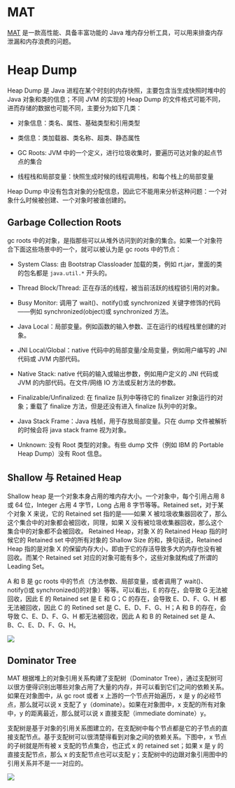 # MAT

[MAT](https://www.eclipse.org/mat/) 是一款高性能、具备丰富功能的 Java 堆内存分析工具，可以用来排查内存泄漏和内存浪费的问题。

# Heap Dump

Heap Dump 是 Java 进程在某个时刻的内存快照，主要包含当生成快照时堆中的 Java 对象和类的信息；不同 JVM 的实现的 Heap Dump 的文件格式可能不同，进而存储的数据也可能不同，主要分为如下几类：

- 对象信息：类名、属性、基础类型和引用类型

- 类信息：类加载器、类名称、超类、静态属性

- GC Roots: JVM 中的一个定义，进行垃圾收集时，要遍历可达对象的起点节点的集合

- 线程栈和局部变量：快照生成时候的线程调用栈，和每个栈上的局部变量

Heap Dump 中没有包含对象的分配信息，因此它不能用来分析这种问题：一个对象什么时候被创建、一个对象时被谁创建的。

## Garbage Collection Roots

gc roots 中的对象，是指那些可以从堆外访问到的对象的集合。如果一个对象符合下面这些场景中的一个，就可以被认为是 gc roots 中的节点：

- System Class: 由 Bootstrap Classloader 加载的类，例如 rt.jar，里面的类的包名都是 `java.util.*` 开头的。

* Thread Block/Thread: 正在存活的线程，被当前活跃的线程锁引用的对象。

* Busy Monitor: 调用了 wait()、notify()或 synchronized 关键字修饰的代码——例如 synchronized(object)或 synchronized 方法。

- Java Local：局部变量。例如函数的输入参数、正在运行的线程栈里创建的对象。

- JNI Local/Global：native 代码中的局部变量/全局变量，例如用户编写的 JNI 代码或 JVM 内部代码。

- Native Stack: native 代码的输入或输出参数，例如用户定义的 JNI 代码或 JVM 的内部代码。在文件/网络 IO 方法或反射方法的参数。

- Finalizable/Unfinalized: 在 finalize 队列中等待它的 finalizer 对象运行的对象；重载了 finalize 方法，但是还没有进入 finalize 队列中的对象。

- Java Stack Frame：Java 栈帧，用于存放局部变量。只在 dump 文件被解析的时候会将 java stack frame 视为对象。

- Unknown: 没有 Root 类型的对象。有些 dump 文件（例如 IBM 的 Portable Heap Dump）没有 Root 信息。

## Shallow 与 Retained Heap

Shallow heap 是一个对象本身占用的堆内存大小。一个对象中，每个引用占用 8 或 64 位，Integer 占用 4 字节，Long 占用 8 字节等等。Retained set，对于某个对象 X 来说，它的 Retained set 指的是——如果 X 被垃圾收集器回收了，那么这个集合中的对象都会被回收，同理，如果 X 没有被垃圾收集器回收，那么这个集合中的对象都不会被回收。
Retained Heap，对象 X 的 Retained Heap 指的时候它的 Retained set 中的所有对象的 Shallow Size 的和，换句话说，Retained Heap 指的是对象 X 的保留内存大小，即由于它的存活导致多大的内存也没有被回收。而某个 Retained set 对应的对象可能有多个，这些对象就构成了所谓的 Leading Set。

A 和 B 是 gc roots 中的节点（方法参数、局部变量，或者调用了 wait()、notify()或 synchronized()的对象）等等。可以看出，E 的存在，会导致 G 无法被回收，因此 E 的 Retained set 是 E 和 G；C 的存在，会导致 E、D、F、G、H 都无法被回收，因此 C 的 Retined set 是 C、E、D、F、G、H；A 和 B 的存在，会导致 C、E、D、F、G、H 都无法被回收，因此 A 和 B 的 Retained set 是 A、B、C、E、D、F、G、H。

![](https://mmbiz.qpic.cn/mmbiz_png/4AG6tic68AGaP8ElL7YbHfYIXWkQotTX1KwPnRCacrYXPFtdA5HEMn8WeYWHGljgT5de60ctsVK6cPuuaasTZaA/640?wx_fmt=png&tp=webp&wxfrom=5&wx_lazy=1&wx_co=1)

## Dominator Tree

MAT 根据堆上的对象引用关系构建了支配树（Dominator Tree），通过支配树可以很方便得识别出哪些对象占用了大量的内存，并可以看到它们之间的依赖关系。如果在对象图中，从 gc root 或者 x 上游的一个节点开始遍历，x 是 y 的必经节点，那么就可以说 x 支配了 y（dominate）。如果在对象图中，x 支配的所有对象中，y 的距离最近，那么就可以说 x 直接支配（immediate dominate）y。

支配树是基于对象的引用关系图建立的，在支配树中每个节点都是它的子节点的直接支配节点。基于支配树可以很清楚得看到对象之间的依赖关系。下图中，x 节点的子树就是所有被 x 支配的节点集合，也正式 x 的 retained set；如果 x 是 y 的直接支配节点，那么 x 的支配节点也可以支配 y；支配树中的边跟对象引用图中的引用关系并不是一一对应的。

![](https://mmbiz.qpic.cn/mmbiz_png/4AG6tic68AGaP8ElL7YbHfYIXWkQotTX1aibXxeugr62WkInfljcOB1BuzXzYXcWc0q7HBicicib7wn1bKagkBib8TQw/640?wx_fmt=png&tp=webp&wxfrom=5&wx_lazy=1&wx_co=1)
